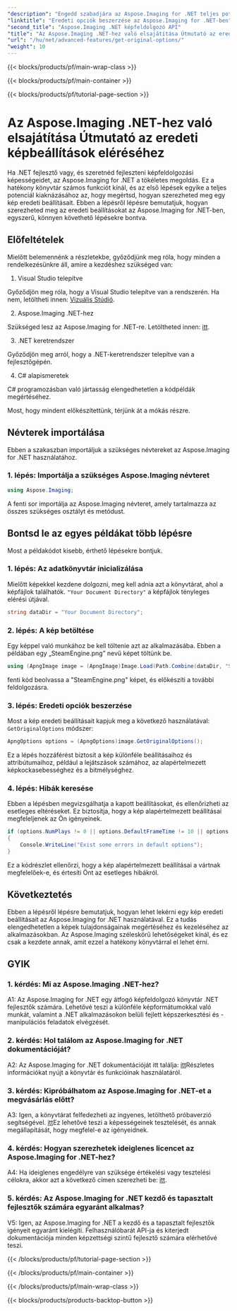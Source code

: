 ```yaml
---
"description": "Engedd szabadjára az Aspose.Imaging for .NET teljes potenciálját lépésről lépésre bemutatott útmutatónkkal, amely bemutatja az eredeti opciók elérését. Tanuld meg, hogyan dolgozhatsz könnyedén képekkel a .NET alkalmazásaidban."
"linktitle": "Eredeti opciók beszerzése az Aspose.Imaging for .NET-ben"
"second_title": "Aspose.Imaging .NET képfeldolgozó API"
"title": "Az Aspose.Imaging .NET-hez való elsajátítása Útmutató az eredeti képbeállítások eléréséhez"
"url": "/hu/net/advanced-features/get-original-options/"
"weight": 10
---
```


{{< blocks/products/pf/main-wrap-class >}}

{{< blocks/products/pf/main-container >}}

{{< blocks/products/pf/tutorial-page-section >}}

# Az Aspose.Imaging .NET-hez való elsajátítása Útmutató az eredeti képbeállítások eléréséhez

Ha .NET fejlesztő vagy, és szeretnéd fejleszteni képfeldolgozási képességeidet, az Aspose.Imaging for .NET a tökéletes megoldás. Ez a hatékony könyvtár számos funkciót kínál, és az első lépések egyike a teljes potenciál kiaknázásához az, hogy megértsd, hogyan szerezheted meg egy kép eredeti beállításait. Ebben a lépésről lépésre bemutatjuk, hogyan szerezheted meg az eredeti beállításokat az Aspose.Imaging for .NET-ben, egyszerű, könnyen követhető lépésekre bontva.

## Előfeltételek

Mielőtt belemennénk a részletekbe, győződjünk meg róla, hogy minden a rendelkezésünkre áll, amire a kezdéshez szükséged van:

1. Visual Studio telepítve

Győződjön meg róla, hogy a Visual Studio telepítve van a rendszerén. Ha nem, letöltheti innen: [Vizuális Stúdió](https://visualstudio.microsoft.com/).

2. Aspose.Imaging .NET-hez

Szükséged lesz az Aspose.Imaging for .NET-re. Letöltheted innen: [itt](https://releases.aspose.com/imaging/net/).

3. .NET keretrendszer

Győződjön meg arról, hogy a .NET-keretrendszer telepítve van a fejlesztőgépén.

4. C# alapismeretek

C# programozásban való jártasság elengedhetetlen a kódpéldák megértéséhez.

Most, hogy mindent előkészítettünk, térjünk át a mókás részre.

## Névterek importálása

Ebben a szakaszban importáljuk a szükséges névtereket az Aspose.Imaging for .NET használatához.

### 1. lépés: Importálja a szükséges Aspose.Imaging névteret

```csharp
using Aspose.Imaging;
```

A fenti sor importálja az Aspose.Imaging névteret, amely tartalmazza az összes szükséges osztályt és metódust.

## Bontsd le az egyes példákat több lépésre

Most a példakódot kisebb, érthető lépésekre bontjuk.

### 1. lépés: Az adatkönyvtár inicializálása

Mielőtt képekkel kezdene dolgozni, meg kell adnia azt a könyvtárat, ahol a képfájlok találhatók. `"Your Document Directory"` a képfájlok tényleges elérési útjával.

```csharp
string dataDir = "Your Document Directory";
```

### 2. lépés: A kép betöltése

Egy képpel való munkához be kell töltenie azt az alkalmazásába. Ebben a példában egy „SteamEngine.png” nevű képet töltünk be.

```csharp
using (ApngImage image = (ApngImage)Image.Load(Path.Combine(dataDir, "SteamEngine.png")))
```

fenti kód beolvassa a "SteamEngine.png" képet, és előkészíti a további feldolgozásra.

### 3. lépés: Eredeti opciók beszerzése

Most a kép eredeti beállításait kapjuk meg a következő használatával: `GetOriginalOptions` módszer:

```csharp
ApngOptions options = (ApngOptions)image.GetOriginalOptions();
```

Ez a lépés hozzáférést biztosít a kép különféle beállításaihoz és attribútumaihoz, például a lejátszások számához, az alapértelmezett képkockasebességhez és a bitmélységhez.

### 4. lépés: Hibák keresése

Ebben a lépésben megvizsgálhatja a kapott beállításokat, és ellenőrizheti az esetleges eltéréseket. Ez biztosítja, hogy a kép alapértelmezett beállításai megfeleljenek az Ön igényeinek.

```csharp
if (options.NumPlays != 0 || options.DefaultFrameTime != 10 || options.BitDepth != 8)
{
    Console.WriteLine("Exist some errors in default options");
}
```

Ez a kódrészlet ellenőrzi, hogy a kép alapértelmezett beállításai a vártnak megfelelőek-e, és értesíti Önt az esetleges hibákról.

## Következtetés

Ebben a lépésről lépésre bemutatjuk, hogyan lehet lekérni egy kép eredeti beállításait az Aspose.Imaging for .NET használatával. Ez a tudás elengedhetetlen a képek tulajdonságainak megértéséhez és kezeléséhez az alkalmazásokban. Az Aspose.Imaging széleskörű lehetőségeket kínál, és ez csak a kezdete annak, amit ezzel a hatékony könyvtárral el lehet érni.

## GYIK

### 1. kérdés: Mi az Aspose.Imaging .NET-hez?

A1: Az Aspose.Imaging for .NET egy átfogó képfeldolgozó könyvtár .NET fejlesztők számára. Lehetővé teszi a különféle képformátumokkal való munkát, valamint a .NET alkalmazásokon belüli fejlett képszerkesztési és -manipulációs feladatok elvégzését.

### 2. kérdés: Hol találom az Aspose.Imaging for .NET dokumentációját?

A2: Az Aspose.Imaging for .NET dokumentációját itt találja: [itt](https://reference.aspose.com/imaging/net/)Részletes információkat nyújt a könyvtár és funkcióinak használatáról.

### 3. kérdés: Kipróbálhatom az Aspose.Imaging for .NET-et a megvásárlás előtt?

A3: Igen, a könyvtárat felfedezheti az ingyenes, letölthető próbaverzió segítségével. [itt](https://releases.aspose.com/)Ez lehetővé teszi a képességeinek tesztelését, és annak megállapítását, hogy megfelel-e az igényeidnek.

### 4. kérdés: Hogyan szerezhetek ideiglenes licencet az Aspose.Imaging for .NET-hez?

A4: Ha ideiglenes engedélyre van szüksége értékelési vagy tesztelési célokra, akkor azt a következő címen szerezheti be: [itt](https://purchase.aspose.com/temporary-license/).

### 5. kérdés: Az Aspose.Imaging for .NET kezdő és tapasztalt fejlesztők számára egyaránt alkalmas?

V5: Igen, az Aspose.Imaging for .NET a kezdő és a tapasztalt fejlesztők igényeit egyaránt kielégíti. Felhasználóbarát API-ja és kiterjedt dokumentációja minden képzettségi szintű fejlesztő számára elérhetővé teszi.

{{< /blocks/products/pf/tutorial-page-section >}}

{{< /blocks/products/pf/main-container >}}

{{< /blocks/products/pf/main-wrap-class >}}

{{< blocks/products/products-backtop-button >}}